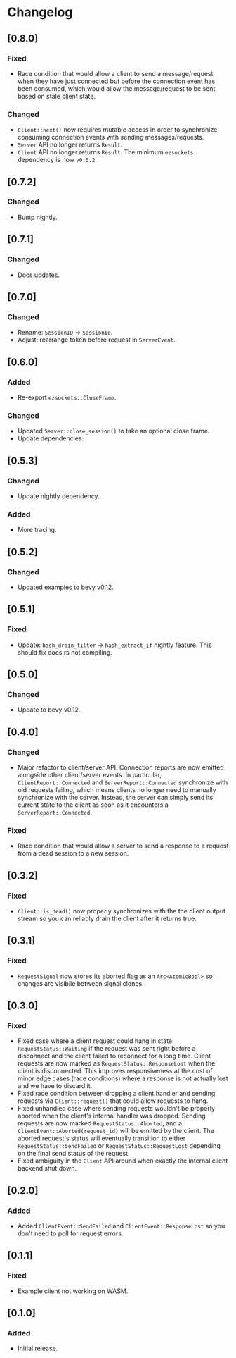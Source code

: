# Changelog

## [0.8.0]

### Fixed

- Race condition that would allow a client to send a message/request when they have just connected but before the connection event has been consumed, which would allow the message/request to be sent based on stale client state.

### Changed

- `Client::next()` now requires mutable access in order to synchronize consuming connection events with sending messages/requests.
- `Server` API no longer returns `Result`.
- `Client` API no longer returns `Result`. The minimum `ezsockets` dependency is now `v0.6.2`.


## [0.7.2]

### Changed

- Bump nightly.


## [0.7.1]

### Changed

- Docs updates.


## [0.7.0]

### Changed

- Rename: `SessionID` -> `SessionId`.
- Adjust: rearrange token before request in `ServerEvent`.


## [0.6.0]

### Added

- Re-export `ezsockets::CloseFrame`.

### Changed

- Updated `Server::close_session()` to take an optional close frame.
- Update dependencies.


## [0.5.3]

### Changed

- Update nightly dependency.

### Added

- More tracing.


## [0.5.2]

### Changed

- Updated examples to bevy v0.12.


## [0.5.1]

### Fixed

- Update: `hash_drain_filter` -> `hash_extract_if` nightly feature. This should fix docs.rs not compiling.


## [0.5.0]

### Changed

- Update to bevy v0.12.


## [0.4.0]

### Changed

- Major refactor to client/server API. Connection reports are now emitted alongside other client/server events. In particular, `ClientReport::Connected` and `ServerReport::Connected` synchronize with old requests failing, which means clients no longer need to manually synchronize with the server. Instead, the server can simply send its current state to the client as soon as it encounters a `ServerReport::Connected`.

### Fixed

- Race condition that would allow a server to send a response to a request from a dead session to a new session.


## [0.3.2]

### Fixed

- `Client::is_dead()` now properly synchronizes with the the client output stream so you can reliably drain the client after it returns true.


## [0.3.1]

### Fixed

- `RequestSignal` now stores its aborted flag as an `Arc<AtomicBool>` so changes are visibile between signal clones.


## [0.3.0]

### Fixed

- Fixed case where a client request could hang in state `RequestStatus::Waiting` if the request was sent right before a disconnect and the client failed to reconnect for a long time. Client requests are now marked as `RequestStatus::ResponseLost` when the client is disconnected. This improves responsiveness at the cost of minor edge cases (race conditions) where a response is not actually lost and we have to discard it.
- Fixed race condition between dropping a client handler and sending requests via `Client::request()` that could allow requests to hang.
- Fixed unhandled case where sending requests wouldn't be properly aborted when the client's internal handler was dropped. Sending requests are now marked `RequestStatus::Aborted`, and a `ClientEvent::Aborted(request_id)` will be emitted by the client. The aborted request's status will eventually transition to either `RequestStatus::SendFailed` or `RequestStatus::RequestLost` depending on the final send status of the request.
- Fixed ambiguity in the `Client` API around when exactly the internal client backend shut down.


## [0.2.0]

### Added

- Added `ClientEvent::SendFailed` and `ClientEvent::ResponseLost` so you don't need to poll for request errors.


## [0.1.1]

### Fixed

- Example client not working on WASM.


## [0.1.0]

### Added

- Initial release.
